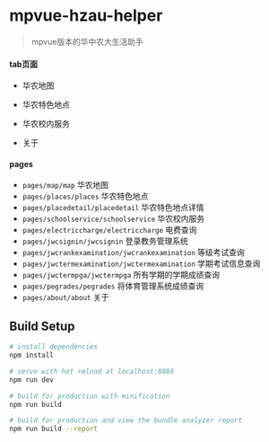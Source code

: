 # mpvue-hzau-helper

> mpvue版本的华中农大生活助手

#### tab页面

- 华农地图

- 华农特色地点

- 华农校内服务

- 关于

#### pages

- `pages/map/map` 华农地图
- `pages/places/places` 华农特色地点
- `pages/placedetail/placedetail`  华农特色地点详情
- `pages/schoolservice/schoolservice` 华农校内服务
- `pages/electriccharge/electriccharge` 电费查询
- `pages/jwcsignin/jwcsignin` 登录教务管理系统
- `pages/jwcrankexamination/jwcrankexamination` 等级考试查询
- `pages/jwctermexamination/jwctermexamination` 学期考试信息查询
- `pages/jwctermpga/jwctermpga` 所有学期的学期成绩查询
- `pages/pegrades/pegrades` 将体育管理系统成绩查询
- `pages/about/about` 关于


## Build Setup

``` bash
# install dependencies
npm install

# serve with hot reload at localhost:8080
npm run dev

# build for production with minification
npm run build

# build for production and view the bundle analyzer report
npm run build --report
```
